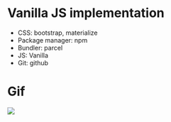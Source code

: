 # Vanilla JS implementation

* CSS: bootstrap, materialize
* Package manager: npm
* Bundler: parcel
* JS: Vanilla
* Git: github

# Gif

![](images/tags.gif)
